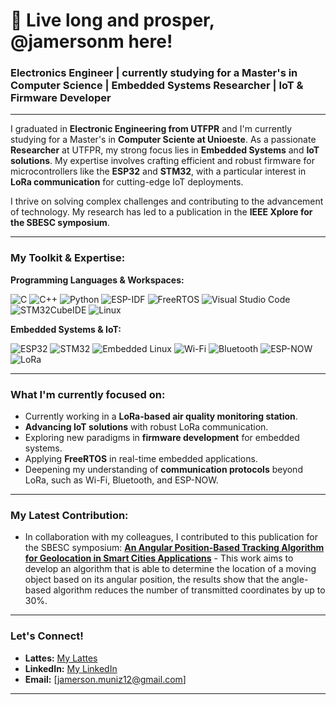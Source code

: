 # 🖖 Live long and prosper, @jamersonm here!
### Electronics Engineer | currently studying for a Master's in Computer Science | Embedded Systems Researcher | IoT & Firmware Developer

---

I graduated in **Electronic Engineering from UTFPR** and I'm currently studying for a Master's in **Computer Sciente at Unioeste**. As a passionate **Researcher** at UTFPR, my strong focus lies in **Embedded Systems** and **IoT solutions**. My expertise involves crafting efficient and robust firmware for microcontrollers like the **ESP32** and **STM32**, with a particular interest in **LoRa communication** for cutting-edge IoT deployments.

I thrive on solving complex challenges and contributing to the advancement of technology. My research has led to a publication in the **IEEE Xplore for the SBESC symposium**.

---

### My Toolkit & Expertise:

**Programming Languages & Workspaces:**
<p>
  <img src="https://img.shields.io/badge/C-00599C?style=for-the-badge&logo=c&logoColor=white" alt="C" />
  <img src="https://img.shields.io/badge/C%2B%2B-00599C?style=for-the-badge&logo=c%2B%2B&logoColor=white" alt="C++" />
  <img src="https://img.shields.io/badge/Python-3776AB?style=for-the-badge&logo=python&logoColor=white" alt="Python" />
  <img src="https://img.shields.io/badge/ESP--IDF-E7352C?style=for-the-badge&logo=espressif&logoColor=white" alt="ESP-IDF" />
  <img src="https://img.shields.io/badge/FreeRTOS-27AE60?style=for-the-badge&logo=freertos&logoColor=white" alt="FreeRTOS" />
  <img src="https://img.shields.io/badge/VS%20Code-007ACC?style=for-the-badge&logo=visualstudiocode&logoColor=white" alt="Visual Studio Code" />
  <img src="https://img.shields.io/badge/STM32CubeIDE-03234B?style=for-the-badge&logo=stmicroelectronics&logoColor=white" alt="STM32CubeIDE" />
  <img src="https://img.shields.io/badge/Linux-000000?style=for-the-badge&logo=linux&logoColor=white" alt="Linux" />
</p>

**Embedded Systems & IoT:**
<p>
  <img src="https://img.shields.io/badge/ESP32-E7352C?style=for-the-badge&logo=espressif&logoColor=white" alt="ESP32" />
  <img src="https://img.shields.io/badge/STM32-03234B?style=for-the-badge&logo=stmicroelectronics&logoColor=white" alt="STM32" />
  <img src="https://img.shields.io/badge/Embedded_Linux-000000?style=for-the-badge&logo=linux&logoColor=white" alt="Embedded Linux" />
  <img src="https://img.shields.io/badge/Wi--Fi-2196F3?style=for-the-badge&logo=wifi&logoColor=white" alt="Wi-Fi" />
  <img src="https://img.shields.io/badge/Bluetooth-0082FC?style=for-the-badge&logo=bluetooth&logoColor=white" alt="Bluetooth" />
  <img src="https://img.shields.io/badge/ESP--NOW-FF6D00?style=for-the-badge&logo=espressif&logoColor=white" alt="ESP-NOW" />
  <img src="https://img.shields.io/badge/LoRa-0175C2?style=for-the-badge&logo=semtech&logoColor=white" alt="LoRa" />
</p>

---

### What I'm currently focused on:
* Currently working in a **LoRa-based air quality monitoring station**.
* **Advancing IoT solutions** with robust LoRa communication.
* Exploring new paradigms in **firmware development** for embedded systems.
* Applying **FreeRTOS** in real-time embedded applications.
* Deepening my understanding of **communication protocols** beyond LoRa, such as Wi-Fi, Bluetooth, and ESP-NOW.

---

### My Latest Contribution:

* In collaboration with my colleagues, I contributed to this publication for the SBESC symposium: **[An Angular Position-Based Tracking Algorithm for Geolocation in Smart Cities Applications](https://ieeexplore.ieee.org/document/10771930)** - This work aims to develop an algorithm that is able to determine the location of a moving object based on its angular position, the results show that the angle-based algorithm reduces the number of transmitted coordinates by up to 30%.

---

### Let's Connect!

* **Lattes:** [My Lattes](http://lattes.cnpq.br/1942270534640148)
* **LinkedIn:** [My LinkedIn](https://www.linkedin.com/in/jamerson-muniz-103a4b17a/)
* **Email:** [jamerson.muniz12@gmail.com]

---
